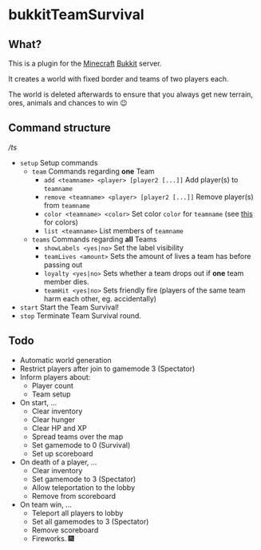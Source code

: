 # bukkitTeamSurvival


What?
-----

This is a plugin for the [Minecraft](http://minecraft.net) [Bukkit](http://bukkit.org) server.

It creates a world with fixed border and teams of two players each.

The world is deleted afterwards to ensure that you always get new terrain, ores, animals and chances to win :wink:

Command structure
-----------------

*/ts*

- `setup` Setup commands
	- `team` Commands regarding **one** Team
		- `add <teamname> <player> [player2 [...]]` Add player(s) to `teamname`
		- `remove <teamname> <player> [player2 [...]]` Remove player(s) from `teamname`
		- `color <teamname> <color>` Set color `color` for `teamname` (see [this](http://minecraft.gamepedia.com/Formatting_codes) for colors)
		- `list <teamname>` List members of `teamname`
	- `teams` Commands regarding **all** Teams
		- `showLabels <yes|no>` Set the label visibility
		- `teamLives <amount>` Sets the amount of lives a team has before passing out
		- `loyalty <yes|no>` Sets whether a team drops out if **one** team member dies.
		- `teamHit <yes|no>` Sets friendly fire (players of the same team harm each other, eg. accidentally)
- `start` Start the Team Survival!
- `stop` Terminate Team Survival round.

Todo
----

- Automatic world generation
- Restrict players after join to gamemode 3 (Spectator)
- Inform players about:
	- Player count
	- Team setup
- On start, ...
	- Clear inventory
	- Clear hunger
	- Clear HP and XP
	- Spread teams over the map
	- Set gamemode to 0 (Survival)
	- Set up scoreboard
- On death of a player, ...
	- Clear inventory
	- Set gamemode to 3 (Spectator)
	- Allow teleportation to the lobby
	- Remove from scoreboard
- On team win, ...
	- Teleport all players to lobby
	- Set all gamemodes to 3 (Spectator)
	- Remove scoreboard
	- Fireworks. :fireworks:
